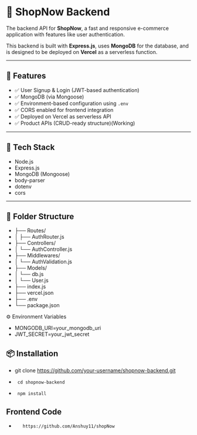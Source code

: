 # 🛒 ShopNow Backend

The backend API for **ShopNow**, a fast and responsive e-commerce application with features like user authentication.

This backend is built with **Express.js**, uses **MongoDB** for the database, and is designed to be deployed on **Vercel** as a serverless function.

---

## 🚀 Features

- ✅ User Signup & Login (JWT-based authentication)
- ✅ MongoDB (via Mongoose)
- ✅ Environment-based configuration using `.env`
- ✅ CORS enabled for frontend integration
- ✅ Deployed on Vercel as serverless API
- ✅ Product APIs (CRUD-ready structure)(Working)

---

## 🧱 Tech Stack

- Node.js
- Express.js
- MongoDB (Mongoose)
- body-parser
- dotenv
- cors


---

## 📁 Folder Structure
- ├── Routes/
- │ ├── AuthRouter.js
- ├── Controllers/
- │ └── AuthController.js
- ├── Middlewares/
- │ └── AuthValidation.js
- ├── Models/
- │ └── db.js
- │ └── User.js
- ├── index.js
- ├── vercel.json
- ├── .env
- └── package.json

⚙️ Environment Variables

- MONGODB_URI=your_mongodb_uri
- JWT_SECRET=your_jwt_secret



## 📦 Installation
- git clone https://github.com/your-username/shopnow-backend.git
-      cd shopnow-backend
-      npm install
## Frontend Code
-        https://github.com/Anshuy11/shopNow


